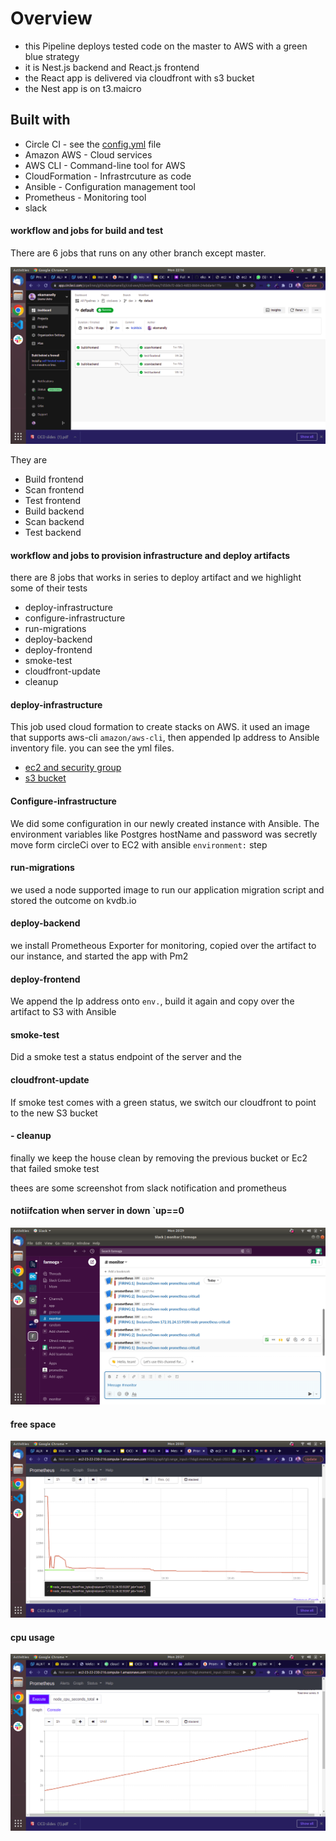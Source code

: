 


# Overview
  - this Pipeline deploys tested code on the master to AWS with a green blue strategy
  - it is Nest.js backend and React.js frontend 
  - the React app is delivered via cloudfront with s3 bucket 
  - the Nest app is on t3.maicro
  
## Built with 
  - Circle CI -  see the [config.yml](.circleci/config.yml) file
  - Amazon AWS - Cloud services
  - AWS CLI - Command-line tool for AWS
  - CloudFormation - Infrastrcuture as code
  - Ansible - Configuration management tool
  - Prometheus - Monitoring tool
  - slack

#### workflow and jobs for build and test

  There are 6 jobs that runs on any other branch except master. 

  ![build and test](/images/SCREENSHOT10.png)

  They are 

  - Build frontend
  - Scan frontend 
  - Test frontend
  - Build backend
  - Scan backend 
  - Test backend 

#### workflow and jobs to provision infrastructure and deploy artifacts 
  there are 8 jobs that works in series to deploy artifact and we highlight some of their tests 


  - deploy-infrastructure
  - configure-infrastructure
  - run-migrations
  - deploy-backend
  - deploy-frontend
  - smoke-test
  - cloudfront-update
  - cleanup


#### deploy-infrastructure 
  This job used cloud formation to create stacks on AWS. it used an image that supports aws-cli `amazon/aws-cli`, then appended Ip address to Ansible inventory file. you can see the yml files. 
  - [ec2 and security group](.circleci/files/backend.yml) 
  - [s3 bucket](.circleci/files/frontend.yml)

#### Configure-infrastructure
  We did some configuration in our newly created instance with Ansible. The environment variables like Postgres hostName and password was secretly move form circleCi over to EC2 with ansible `environment:` step

#### run-migrations
  we used a node supported image to run our application migration script and stored the outcome on  kvdb.io
  
#### deploy-backend
  we install Prometheous Exporter for monitoring, copied over the artifact to our instance, and started the app with Pm2 

#### deploy-frontend
   We append the Ip address onto `env.`, build it again and copy over the artifact to S3 with Ansible

#### smoke-test  
  Did a smoke test a status endpoint of the server and the

#### cloudfront-update
  If smoke test comes with a green status, we switch our cloudfront to point to the new S3 bucket 
  
#### - cleanup
  finally we keep the house clean by removing the previous bucket or Ec2 that failed smoke test

  thees are some screenshot from slack notification and prometheus
#### notiifcation when server in down `up==0
  ![slack ](/images/SCREENSHOT12.png)
#### free space  
  ![ ](/images/SCREENSHOT11.png)
#### cpu usage   
  ![slack ](/images/SCREENSHOT14.png)